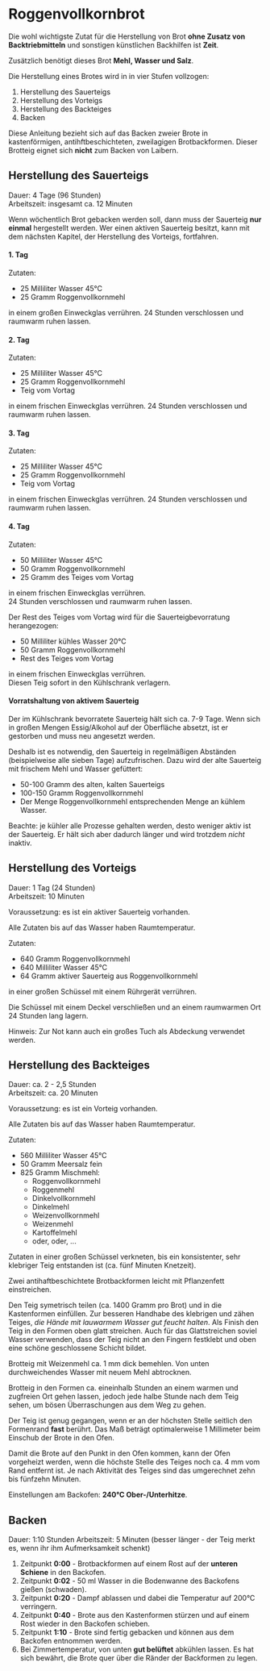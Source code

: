 # Roggenvollkornbrot

Die wohl wichtigste Zutat für die Herstellung von Brot
__ohne Zusatz von Backtriebmitteln__ und sonstigen künstlichen Backhilfen ist __Zeit__.

Zusätzlich benötigt dieses Brot __Mehl, Wasser und Salz__.

Die Herstellung eines Brotes wird in in vier Stufen vollzogen:

1. Herstellung des Sauerteigs
1. Herstellung des Vorteigs
1. Herstellung des Backteiges
1. Backen

Diese Anleitung bezieht sich auf das Backen zweier Brote in kastenförmigen,
antihftbeschichteten,
zweilagigen Brotbackformen.
Dieser Brotteig eignet sich __nicht__ zum Backen von Laibern.

## Herstellung des Sauerteigs

Dauer: 4 Tage (96 Stunden)  
Arbeitszeit: insgesamt ca. 12 Minuten

Wenn wöchentlich Brot gebacken werden soll,
dann muss der Sauerteig __nur einmal__ hergestellt werden.
Wer einen aktiven Sauerteig besitzt,
kann mit dem nächsten Kapitel,
der Herstellung des Vorteigs,
fortfahren.

#### 1. Tag
Zutaten:
* 25 Milliliter Wasser 45°C
* 25 Gramm Roggenvollkornmehl

in einem großen Einweckglas verrühren.
24 Stunden verschlossen und raumwarm ruhen lassen.

#### 2. Tag
Zutaten:
* 25 Milliliter Wasser 45°C
* 25 Gramm Roggenvollkornmehl
* Teig vom Vortag

in einem frischen Einweckglas verrühren.
24 Stunden verschlossen und raumwarm ruhen lassen.

#### 3. Tag
Zutaten:
* 25 Milliliter Wasser 45°C
* 25 Gramm Roggenvollkornmehl
* Teig vom Vortag

in einem frischen Einweckglas verrühren.
24 Stunden verschlossen und raumwarm ruhen lassen.

#### 4. Tag
Zutaten:
* 50 Milliliter Wasser 45°C
* 50 Gramm Roggenvollkornmehl
* 25 Gramm des Teiges vom Vortag

in einem frischen Einweckglas verrühren.  
24 Stunden verschlossen und raumwarm ruhen lassen.

Der Rest des Teiges vom Vortag wird für die Sauerteigbevorratung herangezogen:
* 50 Milliliter kühles Wasser 20°C
* 50 Gramm Roggenvollkornmehl
* Rest des Teiges vom Vortag

in einem frischen Einweckglas verrühren.  
Diesen Teig sofort in den Kühlschrank verlagern.

#### Vorratshaltung von aktivem Sauerteig

Der im Kühlschrank bevorratete Sauerteig hält sich ca. 7-9 Tage.
Wenn sich in großen Mengen Essig/Alkohol auf der Oberfläche absetzt,
ist er gestorben und muss neu angesetzt werden.

Deshalb ist es notwendig,
den Sauerteig in regelmäßigen Abständen (beispielweise alle sieben Tage) aufzufrischen.
Dazu wird der alte Sauerteig mit frischem Mehl und Wasser gefüttert:

* 50-100 Gramm des alten, kalten Sauerteigs
* 100-150 Gramm Roggenvollkornmehl
* Der Menge Roggenvollkornmehl entsprechenden Menge an kühlem Wasser.

Beachte: je kühler alle Prozesse gehalten werden, desto weniger aktiv ist der Sauerteig.
Er hält sich aber dadurch länger und wird trotzdem _nicht_ inaktiv.

## Herstellung des Vorteigs
Dauer: 1 Tag (24 Stunden)  
Arbeitszeit: 10 Minuten

Voraussetzung: es ist ein aktiver Sauerteig vorhanden.

Alle Zutaten bis auf das Wasser haben Raumtemperatur.

Zutaten:
* 640 Gramm Roggenvollkornmehl
* 640 Milliliter Wasser 45°C
* 64 Gramm aktiver Sauerteig aus Roggenvollkornmehl

in einer großen Schüssel mit einem Rührgerät verrühren.

Die Schüssel mit einem Deckel verschließen und
an einem raumwarmen Ort 24 Stunden lang lagern.

Hinweis: Zur Not kann auch ein großes Tuch als Abdeckung verwendet werden.

## Herstellung des Backteiges
Dauer: ca. 2 - 2,5 Stunden  
Arbeitszeit: ca. 20 Minuten

Voraussetzung: es ist ein Vorteig vorhanden.

Alle Zutaten bis auf das Wasser haben Raumtemperatur.

Zutaten:
* 560 Milliliter Wasser 45°C
* 50 Gramm Meersalz fein
* 825 Gramm Mischmehl:
  * Roggenvollkornmehl
  * Roggenmehl
  * Dinkelvollkornmehl
  * Dinkelmehl
  * Weizenvollkornmehl
  * Weizenmehl
  * Kartoffelmehl
  * oder, oder, ...

Zutaten in einer großen Schüssel verkneten,
bis ein konsistenter,
sehr klebriger Teig entstanden ist (ca. fünf Minuten Knetzeit).

Zwei antihaftbeschichtete Brotbackformen leicht mit Pflanzenfett einstreichen.

Den Teig symetrisch teilen (ca. 1400 Gramm pro Brot) und in die Kastenformen einfüllen.
Zur besseren Handhabe des klebrigen und zähen Teiges,
_die Hände mit lauwarmem Wasser gut feucht halten_.
Als Finish den Teig in den Formen oben glatt streichen.
Auch für das Glattstreichen soviel Wasser verwenden,
dass der Teig nicht an den Fingern festklebt und oben eine schöne geschlossene Schicht bildet.

Brotteig mit Weizenmehl ca. 1 mm dick bemehlen.
Von unten durchweichendes Wasser mit neuem Mehl abtrocknen.

Brotteig in den Formen ca. eineinhalb Stunden an einem warmen und zugfreien Ort gehen lassen,
jedoch jede halbe Stunde nach dem Teig sehen,
um bösen Überraschungen aus dem Weg zu gehen.

Der Teig ist genug gegangen,
wenn er an der höchsten Stelle seitlich den Formenrand __fast__ berührt.
Das Maß beträgt optimalerweise 1 Millimeter beim Einschub der Brote in den Ofen.

Damit die Brote auf den Punkt in den Ofen kommen,
kann der Ofen vorgeheizt werden,
wenn die höchste Stelle des Teiges noch ca. 4 mm vom Rand entfernt ist.
Je nach Aktivität des Teiges sind das umgerechnet zehn bis fünfzehn Minuten.

Einstellungen am Backofen: **240°C Ober-/Unterhitze**.

## Backen
Dauer: 1:10 Stunden
Arbeitszeit: 5 Minuten (besser länger - der Teig merkt es, wenn ihr ihm Aufmerksamkeit schenkt)

1. Zeitpunkt **0:00** - Brotbackformen auf einem Rost auf der **unteren Schiene** in den Backofen.
1. Zeitpunkt **0:02** - 50 ml Wasser in die Bodenwanne des Backofens gießen (schwaden).
1. Zeitpunkt **0:20** - Dampf ablassen und dabei die Temperatur auf 200°C verringern.
1. Zeitpunkt **0:40** - Brote aus den Kastenformen stürzen und auf einem Rost wieder in den Backofen schieben.
1. Zeitpunkt **1:10** - Brote sind fertig gebacken und können aus dem Backofen entnommen werden.
1. Bei Zimmertemperatur, von unten __gut belüftet__ abkühlen lassen. Es hat sich bewährt, die Brote quer über die Ränder der Backformen zu legen.
